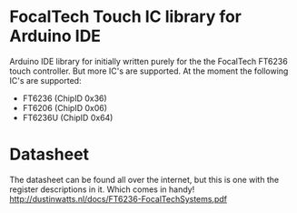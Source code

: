 # FocalTech Touch IC library for Arduino IDE

Arduino IDE library for initially written purely for the the FocalTech FT6236 touch controller. But more IC's are supported. At the moment the following IC's are supported:

- FT6236 (ChipID 0x36)
- FT6206 (ChipID 0x06)
- FT6236U (ChipID 0x64)

# Datasheet

The datasheet can be found all over the internet, but this is one with the register descriptions in it. Which comes in handy!
http://dustinwatts.nl/docs/FT6236-FocalTechSystems.pdf
